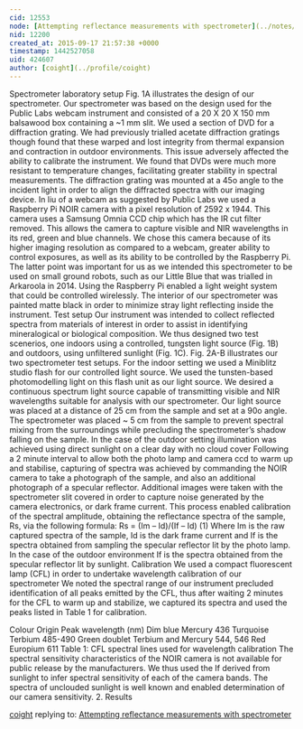 ```yaml
---
cid: 12553
node: [Attempting reflectance measurements with spectrometer](../notes/coight/09-06-2015/attempting-reflectance-measurements-with-spectrometer)
nid: 12200
created_at: 2015-09-17 21:57:38 +0000
timestamp: 1442527058
uid: 424607
author: [coight](../profile/coight)
---
```


Spectrometer laboratory setup
Fig. 1A illustrates the design of our spectrometer. Our spectrometer was based on the design used for the Public Labs webcam instrument and consisted of a 20 X 20 X 150 mm balsawood box containing a ~1 mm slit. We used a section of DVD for a diffraction grating. We had previously trialled acetate diffraction gratings though found that these warped and lost integrity from thermal expansion and contraction in outdoor environments. This issue adversely affected the ability to calibrate the instrument. We found that DVDs were much more resistant to temperature changes, facilitating greater stability in spectral measurements. The diffraction grating was mounted at a 45o angle to the incident light in order to align the diffracted spectra with our imaging device. In liu of a webcam as suggested by Public Labs  we used a Raspberry Pi NOIR camera with a pixel resolution of 2592 x 1944. This camera uses a Samsung Omnia CCD chip which has the IR cut filter removed. This allows the camera to capture visible and NIR wavelengths in its red, green and blue channels. We chose this camera because of its higher imaging resolution as compared to a webcam, greater ability to control exposures, as well as its ability to be controlled by the Raspberry Pi. The latter point was important for us as we intended this spectrometer to be used on small ground robots, such as our Little Blue that was trialled in Arkaroola in 2014. Using the Raspberry Pi enabled a light weight system that could be controlled wirelessly. The interior of our spectrometer was painted matte black in order to minimize stray light reflecting inside the instrument.
Test setup
Our instrument was intended to collect reflected spectra from materials of interest in order to assist in identifying mineralogical or biological composition. We thus designed two test scenerios, one indoors using a controlled, tungsten light source (Fig. 1B) and outdoors, using unfiltered sunlight (Fig. 1C).
	Fig. 2A-B illustrates our two spectrometer test setups. For the indoor setting we used a Miniblitz studio flash for our controlled light source. We used the tunsten-based photomodelling light on this flash unit as our light source. We desired a continuous spectrum light source capable of transmitting visible and NIR wavelengths suitable for analysis with our spectrometer. Our light source was placed at a distance of 25 cm from the sample and set at a 90o angle. The spectrometer was placed ~ 5 cm from the sample to prevent spectral mixing from the surroundings while precluding the spectrometer’s shadow falling on the sample. In the case of the outdoor setting illumination was achieved using direct sunlight on a clear day with no cloud cover
Following a 2 minute interval to allow both the photo lamp and camera ccd to warm up and stabilise, capturing of spectra was achieved by commanding the NOIR camera to take a photograph of the sample, and also an additional photograph of a specular reflector. Additional images were taken with the spectrometer slit covered in order to capture noise generated by the camera electronics, or dark frame current. This process enabled calibration of the spectral amplitude, obtaining the reflectance spectra of the sample, Rs, via the following formula:
Rs = (Im – Id)/(If – Id)							(1)
Where Im is the raw captured spectra of the sample, Id is the dark frame current and If is the spectra obtained from sampling the specular reflector lit by the photo lamp. In the case of the outdoor environment If is the spectra obtained from the specular reflector lit by sunlight. 
Calibration
We used a compact fluorescent lamp (CFL) in order to undertake wavelength calibration of our spectrometer We noted the spectral range of our instrument precluded identification of all peaks emitted by the CFL, thus after waiting 2 minutes for the CFL to warm up and stabilize, we captured its spectra and used the peaks listed in Table 1 for calibration. 

Colour	Origin	Peak wavelength (nm)
Dim blue	Mercury	436
Turquoise	Terbium	485-490
Green doublet	Terbium and Mercury	544, 546
Red	Europium	611
Table 1: CFL spectral lines used for wavelength calibration
The spectral sensitivity characteristics of the NOIR camera is not available for public release by the manufacturers. We thus used the If derived from sunlight to infer spectral sensitivity of each of the camera bands. The spectra of unclouded sunlight is well known and enabled determination of our camera sensitivity.
2. Results


[coight](../profile/coight) replying to: [Attempting reflectance measurements with spectrometer](../notes/coight/09-06-2015/attempting-reflectance-measurements-with-spectrometer)

